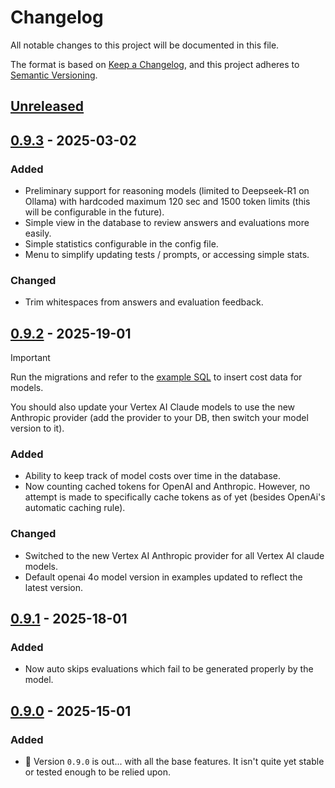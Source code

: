 # Changelog

All notable changes to this project will be documented in this file.

The format is based on [Keep a Changelog](https://keepachangelog.com/en/1.1.0/),
and this project adheres to [Semantic Versioning](https://semver.org/spec/v2.0.0.html).

## [Unreleased]

## [0.9.3] - 2025-03-02

### Added

- Preliminary support for reasoning models (limited to Deepseek-R1 on Ollama) with hardcoded maximum 120 sec and 1500 token limits (this will be configurable in the future).
- Simple view in the database to review answers and evaluations more easily.
- Simple statistics configurable in the config file.
- Menu to simplify updating tests / prompts, or accessing simple stats.

### Changed

- Trim whitespaces from answers and evaluation feedback.

## [0.9.2] - 2025-19-01

> [!IMPORTANT]
> Run the migrations and refer to the [example SQL](/docs/example/data/sql/2025-01-19-01-add-currencies-and-model-costs.sql) to insert cost data for models.
>
> You should also update your Vertex AI Claude models to use the new Anthropic provider (add the provider to your DB, then switch your model version to it).

### Added

- Ability to keep track of model costs over time in the database.
- Now counting cached tokens for OpenAI and Anthropic. However, no attempt is made to specifically cache tokens as of yet (besides OpenAi's automatic caching rule).

### Changed

- Switched to the new Vertex AI Anthropic provider for all Vertex AI claude models.
- Default openai 4o model version in examples updated to reflect the latest version.

## [0.9.1] - 2025-18-01

### Added

- Now auto skips evaluations which fail to be generated properly by the model.

## [0.9.0] - 2025-15-01

### Added

- 🎉 Version `0.9.0` is out... with all the base features. It isn't quite yet stable or tested enough to be relied upon.

[Unreleased]: https://github.com/gerukin/ai-tester/compare/v0.9.2...HEAD
[0.9.3]: https://github.com/gerukin/ai-tester/compare/v0.9.2...v0.9.3
[0.9.2]: https://github.com/gerukin/ai-tester/compare/v0.9.1...v0.9.2
[0.9.1]: https://github.com/gerukin/ai-tester/compare/v0.9.0...v0.9.1
[0.9.0]: https://github.com/gerukin/ai-tester/releases/tag/0.9.0
